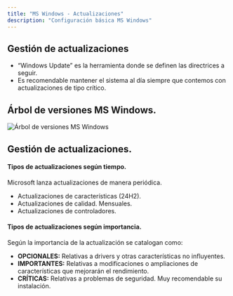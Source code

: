 ```yaml
---
title: "MS Windows - Actualizaciones"
description: "Configuración básica MS Windows"
---
```


## Gestión de actualizaciones

- “Windows Update” es la herramienta donde se definen las directrices a seguir.
- Es recomendable mantener el sistema al día siempre que contemos con actualizaciones de tipo crítico.

## Árbol de versiones MS Windows.
![Árbol de versiones MS Windows](https://upload.wikimedia.org/wikipedia/commons/thumb/e/ed/Windows_Version_History.svg/1280px-Windows_Version_History.svg.png "Árbol de versiones MS Windows")

## Gestión de actualizaciones. 

#### Tipos de actualizaciones según tiempo.

Microsoft lanza actualizaciones de manera periódica.
- Actualizaciones de características (24H2).
- Actualizaciones de calidad. Mensuales.
- Actualizaciones de controladores.

#### Tipos de actualizaciones según importancia.

Según la importancia de la actualización se catalogan como:

- **OPCIONALES:** Relativas a drivers y otras características no influyentes.
- **IMPORTANTES:** Relativas a modificaciones o ampliaciones de características que mejorarán el rendimiento.
- **CRÍTICAS:** Relativas a problemas de seguridad. Muy recomendable su instalación.

